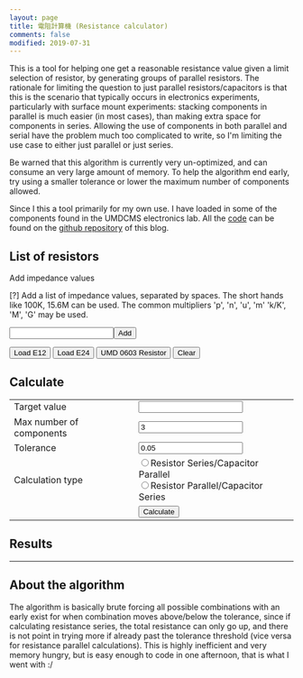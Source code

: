 ```yaml
---
layout: page
title: 電阻計算機 (Resistance calculator)
comments: false
modified: 2019-07-31
---
```


This is a tool for helping one get a reasonable resistance value given a limit
selection of resistor, by generating groups of parallel resistors. The rationale
for limiting the question to just parallel resistors/capacitors is that this is
the scenario that typically occurs in electronics experiments, particularly with
surface mount experiments: stacking components in parallel is much easier (in
most cases), than making extra space for components in series. Allowing the use
of components in both parallel and serial have the problem much too complicated
to write, so I'm limiting the use case to either just parallel or just series.

Be warned that this algorithm is currently very un-optimized, and can consume an
very large amount of memory. To help the algorithm end early, try using a smaller
tolerance or lower the maximum number of components allowed.

Since I this a tool primarily for my own use. I have loaded in some of the
components found in the UMDCMS electronics lab. All the
[code](https://github.com/yimuchen/yimuchen.github.io/blob/master/assets/js/tools/resistor.js)
can be found on the [github
repository](https://github.com/yimuchen/yimuchen.github.io) of this blog.


<div html="1">

<h2>List of resistors</h2>
<div id="resistors"></div>

Add impedance values<div class="tooltip">[?] <span class="tooltiptext"> Add a
  list of impedance values, separated by spaces. The short hands like 100K, 15.6M
  can be used. The common multipliers 'p', 'n', 'u', 'm' 'k/K', 'M', 'G' may be used.</span>
</div>
<input type="text" id="resistance"/><button onclick="add_resistance()">Add</button><br/>

<button onclick="load_E12()">Load E12</button>
<button onclick="load_E24()">Load E24</button>
<button onclick="load_UMD0603_resistor()">UMD 0603 Resistor</button>
<button onclick="clear_resistors()">Clear</button>

<h2>Calculate</h2>

<table>
  <tr>
    <td>Target value</td>
    <td><input type="text" id="target"/></td>
  </tr>
  <tr>
    <td>Max number of components</td>
    <td><input type="text" id="num" value="3"/></td>
   </tr>
  <tr>
    <td>Tolerance</td>
    <td><input type="text" id="tolerance" value="0.05"/></td>
  </tr>
  <tr>
  <td>Calculation type</td>
  <td>
    <input type="radio" name="sum_type" id="sum" />Resistor Series/Capacitor Parallel<br/>
    <input type="radio" name="sum_type" id="invsum" />Resistor Parallel/Capacitor Series
  </td>
  </tr>
  <tr>
    <td></td>
    <td><button onclick="calculate()">Calculate</button></td>
  </tr>
</table>

<h2>Results</h2>
<div id="results"></div>
<div id="debug"></div>

<script src="{{site.url}}/assets/js/tools/resistor.js"></script>

</div>

------


## About the algorithm

The algorithm is basically brute forcing all possible combinations with an early
exist for when combination moves above/below the tolerance, since if calculating
resistance series, the total resistance can only go up, and there is not point in
trying more if already past the tolerance threshold (vice versa for resistance
parallel calculations). This is highly inefficient and very memory hungry, but is
easy enough to code in one afternoon, that is what I went with :/
